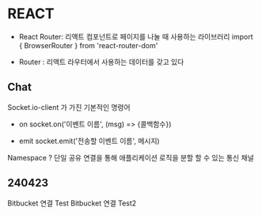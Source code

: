 # REACT

-   React Router: 리액트 컴포넌트로 페이지를 나눌 때 사용하는 라이브러리
    import { BrowserRouter } from 'react-router-dom'

-   Router : 리액트 라우터에서 사용하는 데이터를 갖고 있다

## Chat

Socket.io-client 가 가진 기본적인 명령어

-   on
    socket.on('이벤트 이름', (msg) => {콜백함수})

-   emit
    socket.emit('전송할 이벤트 이름', 메시지)

Namespace ?
단일 공유 연결을 통해 애플리케이션 로직을 분할 할 수 있는 통신 채널

## 240423

Bitbucket 연결 Test
Bitbucket 연결 Test2
